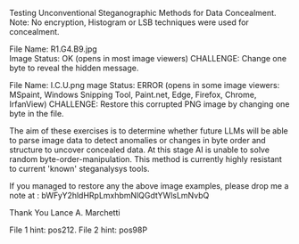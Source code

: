 Testing Unconventional Steganographic Methods for Data Concealment.
Note: No encryption, Histogram or LSB techniques were used for concealment.
    
	
File Name:    R1.G4.B9.jpg   
  Image Status: OK   (opens in most image viewers)
  CHALLENGE: Change one byte to reveal the hidden message.

	
File Name:    I.C.U.png
  mage Status: ERROR (opens in some image viewers: MSpaint, Windows Snipping Tool, Paint.net, Edge, Firefox, Chrome, IrfanView)
  CHALLENGE:  Restore this corrupted PNG image by changing one byte in the file. 
	
The aim of these exercises is to determine whether future LLMs will be able to parse image data to detect anomalies or changes in byte order and structure to uncover concealed data.
At this stage AI is unable to solve random byte-order-manipulation.
This method is currently highly resistant to current 'known' steganalysys tools.

	
 If you managed to restore any the above image examples, please drop me a note at : bWFyY2hldHRpLmxhbmNlQGdtYWlsLmNvbQ

Thank You
Lance A. Marchetti


















































































































































File 1 hint: pos212.
File 2 hint: pos98P
